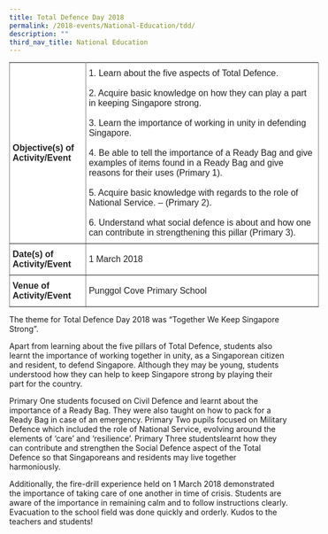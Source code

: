 ```yaml
---
title: Total Defence Day 2018
permalink: /2018-events/National-Education/tdd/
description: ""
third_nav_title: National Education
---
```


<style type="text/css">
.tg  {border-collapse:collapse;border-spacing:0;margin:0px auto;}
.tg td{border-color:black;border-style:solid;border-width:1px;font-family:Arial, sans-serif;font-size:14px;
  overflow:hidden;padding:10px 5px;word-break:normal;}
.tg th{border-color:black;border-style:solid;border-width:1px;font-family:Arial, sans-serif;font-size:14px;
  font-weight:normal;overflow:hidden;padding:10px 5px;word-break:normal;}
.tg .tg-kdpx{background-color:#FFF;border-color:inherit;color:#222;font-size:16px;text-align:left;vertical-align:middle}
.tg .tg-x4x2{background-color:#FFF;border-color:inherit;color:#222;font-size:16px;font-weight:bold;text-align:left;
  vertical-align:middle}
</style>
<table class="tg" style="undefined;table-layout: fixed; width: 560px">
<colgroup>
<col style="width: 138px">
<col style="width: 422px">
</colgroup>
<tbody>
  <tr>
    <td class="tg-x4x2">Objective(s) of Activity/Event</td>
    <td class="tg-kdpx">1.      Learn about the five aspects of Total Defence.<br><br>2.      Acquire basic knowledge on how they can play a part in keeping Singapore strong.<br><br>3.      Learn the importance of working in unity in defending Singapore.<br><br>4.      Be able to tell the importance of a Ready Bag and give examples of items found in a Ready Bag and give reasons for their uses (Primary 1).<br><br>5.      Acquire basic knowledge with regards to the role of National Service. – (Primary 2).<br><br>6.      Understand what social defence is about and how one can contribute in strengthening this pillar (Primary 3).</td>
  </tr>
  <tr>
    <td class="tg-x4x2">Date(s) of Activity/Event</td>
    <td class="tg-kdpx">1 March 2018</td>
  </tr>
  <tr>
    <td class="tg-x4x2">Venue of Activity/Event</td>
    <td class="tg-kdpx">Punggol Cove Primary School  </td>
  </tr>
</tbody>
</table>


The theme for Total Defence Day 2018 was “Together We Keep Singapore Strong”. 

  

Apart from learning about the five pillars of Total Defence, students also learnt the importance of working together in unity, as a Singaporean citizen and resident, to defend Singapore. Although they may be young, students understood how they can help to keep Singapore strong by playing their part for the country.  

  

Primary One students focused on Civil Defence and learnt about the importance of a Ready Bag. They were also taught on how to pack for a Ready Bag in case of an emergency. Primary Two pupils focused on Military Defence which included the role of National Service, evolving around the elements of ‘care’ and ‘resilience’. Primary Three studentslearnt how they can contribute and strengthen the Social Defence aspect of the Total Defence so that Singaporeans and residents may live together harmoniously. 

  

Additionally, the fire-drill experience held on 1 March 2018 demonstrated the importance of taking care of one another in time of crisis. Students are aware of the importance in remaining calm and to follow instructions clearly. Evacuation to the school field was done quickly and orderly. Kudos to the teachers and students!